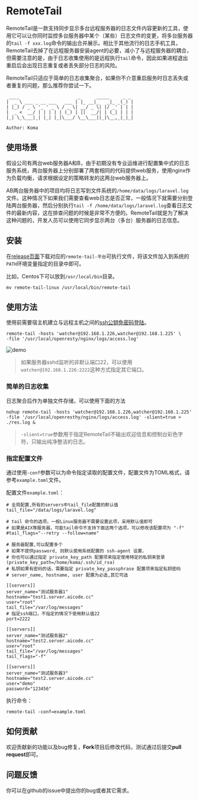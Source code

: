 # RemoteTail

RemoteTail是一款支持同步显示多台远程服务器的日志文件内容更新的工具，使用它可以让你同时监控多台服务器中某个（某些）日志文件的变更，将多台服务器的`tail -f xxx.log`命令的输出合并展示。相比于其他流行的日志手机工具，RemoteTail去掉了在远程服务器安装agent的必要，减小了与远程服务器的耦合，但需要注意的是，由于日志收集使用的是远程执行`tail`命令，因此如果进程退出重启后会出现日志重复或者丢失部分日志的风险。

RemoteTail只适应于简单的日志收集聚合，如果你不介意重启服务时日志丢失或者重复的问题，那么推荐你尝试一下。

```
 ____                      _      _____     _ _
|  _ \ ___ _ __ ___   ___ | |_ __|_   _|_ _(_) |
| |_) / _ \ '_ ' _ \ / _ \| __/ _ \| |/ _' | | |
|  _ <  __/ | | | | | (_) | ||  __/| | (_| | | |
|_| \_\___|_| |_| |_|\___/ \__\___||_|\__,_|_|_|

Author: Koma
```

## 使用场景

假设公司有两台web服务器A和B，由于初期没有专业运维进行配置集中式的日志服务系统，两台服务器上分别部署了两套相同的代码提供web服务，使用nginx作为负载均衡，请求根据设定的策略转发的这两台web服务器上。

AB两台服务器中的项目均将日志写到文件系统的`/home/data/logs/laravel.log`文件。这种情况下如果我们需要查看web日志是否正常，一般情况下就需要分别登陆两台服务器，然后分别执行`tail -f /home/data/logs/laravel.log`查看日志文件的最新内容，这在排查问题的时候是非常不方便的。RemoteTail就是为了解决这种问题的，开发人员可以使用它同步显示两台（多台）服务器的日志信息。

## 安装

在[release页面](https://github.com/clinmanc/remote-tail/releases)下载对应的`remote-tail-平台`可执行文件，将该文件加入到系统的`PATH`环境变量指定的目录中即可。

比如，Centos下可以放到`/usr/local/bin`目录。

    mv remote-tail-linux /usr/local/bin/remote-tail

## 使用方法

使用前需要宿主机建立与远程主机之间的[ssh公钥免密码登陆](https://aicode.cc/linux-mian-mi-ma-deng-lu.html)。

    remote-tail -hosts 'watcher@192.168.1.226,watcher@192.168.1.225' \
    -file '/usr/local/openresty/nginx/logs/access.log'

![demo](https://ssl.aicode.cc/remote-tail-demo.jpg?20161011)

> 如果服务器sshd监听的非默认端口22，可以使用`watcher@192.168.1.226:2222`这种方式指定其它端口。

### 简单的日志收集

日志聚合后作为单独文件存储，可以使用下面的方法

    nohup remote-tail -hosts 'watcher@192.168.1.226,watcher@192.168.1.225' -file '/usr/local/openresthy/nginx/logs/access.log' -slient=true > ./res.log &

> `-slient=true`参数用于指定RemoteTail不输出欢迎信息和控制台彩色字符，只输出纯净整洁的日志。

### 指定配置文件

通过使用`-conf`参数可以为命令指定读取的配置文件，配置文件为TOML格式，请参考`example.toml`文件。

配置文件`example.toml`：

    # 全局配置,所有的servers中tail_file配置的默认值
    tail_file="/data/logs/laravel.log"
    
    # tail 命令的选项，一般Linux服务器不需要设置此项，采用默认值即可
    # 如果是AIX等服务器，可能tail命令不支持下面这两个选项，可以修改该配置项为 "-f"
    #tail_flags="--retry --follow=name"

    # 服务器配置,可以配置多个
    # 如果不提供password, 则默认使用系统配置的 ssh-agent 设置，
    # 你也可以通过指定 private_key_path 配置项来指定使用特定的私钥来登录 (private_key_path=/home/koma/.ssh/id_rsa)
    # 私钥如果有密码的话，需要指定 private_key_passphrase 配置项来指定私钥密码
    # server_name, hostname, user 配置为必选,其它可选

    [[servers]]
    server_name="测试服务器1"
    hostname="test1.server.aicode.cc"
    user="root"
    tail_file="/var/log/messages"
    # 指定ssh端口，不指定的情况下使用默认值22
    port=2222

    [[servers]]
    server_name="测试服务器2"
    hostname="test2.server.aicode.cc"
    user="root"
    tail_file="/var/log/messages"
    tail_flags="-f"

    [[servers]]
    server_name="测试服务器3"
    hostname="test2.server.aicode.cc"
    user="demo"
    password="123456"

执行命令：

    remote-tail -conf=example.toml

## 如何贡献

欢迎贡献新的功能以及bug修复，**Fork**项目后修改代码，测试通过后提交**pull request**即可。

## 问题反馈

你可以在github的issue中提出你的bug或者其它需求。
